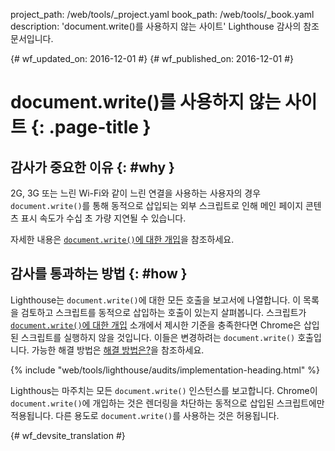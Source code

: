 project_path: /web/tools/_project.yaml
book_path: /web/tools/_book.yaml
description: 'document.write()를 사용하지 않는 사이트' Lighthouse 감사의 참조 문서입니다.

{# wf_updated_on: 2016-12-01 #}
{# wf_published_on: 2016-12-01 #}

# document.write()를 사용하지 않는 사이트 {: .page-title }

## 감사가 중요한 이유 {: #why }

2G, 3G 또는 느린 Wi-Fi와 같이 느린 연결을 사용하는 사용자의 경우
`document.write()`를 통해 동적으로 삽입되는 외부 스크립트로 인해
메인 페이지 콘텐츠 표시 속도가 수십 초 가량 지연될 수 있습니다.

자세한 내용은 [`document.write()`에 대한 개입][blog]을 참조하세요.

[blog]: /web/updates/2016/08/removing-document-write

## 감사를 통과하는 방법 {: #how }

Lighthouse는 `document.write()`에 대한 모든 호출을 보고서에 나열합니다.
이 목록을 검토하고 스크립트를 동적으로 삽입하는 호출이 있는지 살펴봅니다.
스크립트가
[`document.write()`에 대한 개입][blog] 소개에서 제시한 기준을 충족한다면 Chrome은
삽입된 스크립트를 실행하지 않을 것입니다. 이들은 변경하려는 `document.write()`
호출입니다. 가능한 해결 방법은 [해결 방법은?][fix]을 참조하세요. 

[fix]: /web/updates/2016/08/removing-document-write#how_do_i_fix_this

{% include "web/tools/lighthouse/audits/implementation-heading.html" %}

Lighthous는 마주치는 모든 `document.write()` 인스턴스를 보고합니다.
Chrome이 `document.write()`에 개입하는 것은
렌더링을 차단하는 동적으로 삽입된 스크립트에만 적용됩니다. 다른 용도로 `document.write()`를 사용하는 것은
허용됩니다.


{# wf_devsite_translation #}
